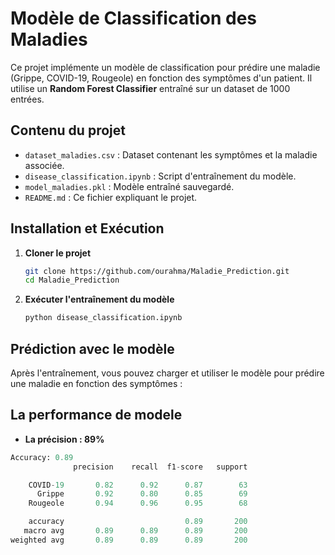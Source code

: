 # Modèle de Classification des Maladies

Ce projet implémente un modèle de classification pour prédire une maladie (Grippe, COVID-19, Rougeole) en fonction des symptômes d'un patient. Il utilise un **Random Forest Classifier** entraîné sur un dataset de 1000 entrées.

## Contenu du projet
- `dataset_maladies.csv` : Dataset contenant les symptômes et la maladie associée.
- `disease_classification.ipynb` : Script d'entraînement du modèle.
- `model_maladies.pkl` : Modèle entraîné sauvegardé.
- `README.md` : Ce fichier expliquant le projet.

## Installation et Exécution
1. **Cloner le projet**
   ```bash
   git clone https://github.com/ourahma/Maladie_Prediction.git
   cd Maladie_Prediction
   ```


2. **Exécuter l'entraînement du modèle**
   ```bash
   python disease_classification.ipynb
   ```

## Prédiction avec le modèle
Après l'entraînement, vous pouvez charger et utiliser le modèle pour prédire une maladie en fonction des symptômes :


## La performance de modele

- **La précision : 89%**
```python
Accuracy: 0.89
              precision    recall  f1-score   support

    COVID-19       0.82      0.92      0.87        63
      Grippe       0.92      0.80      0.85        69
    Rougeole       0.94      0.96      0.95        68

    accuracy                           0.89       200
   macro avg       0.89      0.89      0.89       200
weighted avg       0.89      0.89      0.89       200

```


